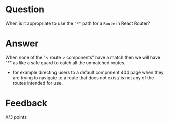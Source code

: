 # Question

When is it appropriate to use the `"*"` path for a `Route` in React Router?

# Answer

 When none of the "< route > components" have a match then we will have "*" as like a safe guard to catch all the unmatched routes.

- for example directing users to a default component 404 page when they are trying to navigate to a route that does not exist/ is not any of the routes intended for use.

# Feedback

X/3 points
